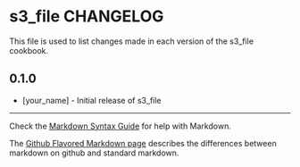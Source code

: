 s3_file CHANGELOG
=================

This file is used to list changes made in each version of the s3_file cookbook.

0.1.0
-----
- [your_name] - Initial release of s3_file

- - -
Check the [Markdown Syntax Guide](http://daringfireball.net/projects/markdown/syntax) for help with Markdown.

The [Github Flavored Markdown page](http://github.github.com/github-flavored-markdown/) describes the differences between markdown on github and standard markdown.

